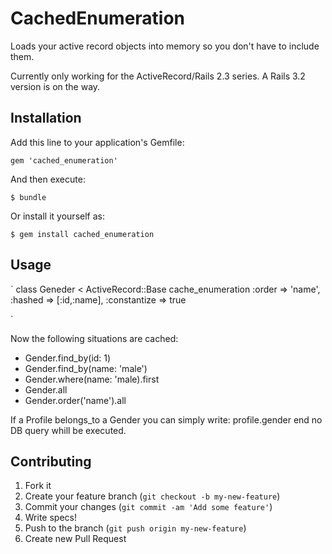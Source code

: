 # CachedEnumeration

Loads your active record objects into memory so you don't have to include them.

Currently only working for the ActiveRecord/Rails 2.3 series. A Rails 3.2 version is on the way.

## Installation

Add this line to your application's Gemfile:

    gem 'cached_enumeration'

And then execute:

    $ bundle

Or install it yourself as:

    $ gem install cached_enumeration

## Usage

`
class Geneder < ActiveRecord::Base
  cache_enumeration :order => 'name', :hashed => [:id,:name], :constantize => true

`

Now the following situations are cached:
 * Gender.find_by(id: 1)
 * Gender.find_by(name: 'male')
 * Gender.where(name: 'male).first
 * Gender.all
 * Gender.order('name').all

If a Profile belongs_to a Gender you can simply write:
  profile.gender
end no DB query whill be executed.


## Contributing

1. Fork it
2. Create your feature branch (`git checkout -b my-new-feature`)
3. Commit your changes (`git commit -am 'Add some feature'`)
4. Write specs!
5. Push to the branch (`git push origin my-new-feature`)
6. Create new Pull Request
